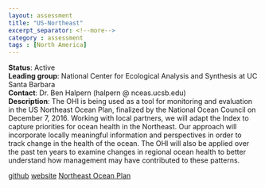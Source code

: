 ```yaml
---
layout: assessment
title: "US-Northeast" 
excerpt_separator: <!--more-->
category : assessment
tags : [North America]
---
```


**Status**: Active  
**Leading group**: National Center for Ecological Analysis and Synthesis at UC Santa Barbara  
**Contact**: Dr. Ben Halpern (halpern @ nceas.ucsb.edu)  
**Description**: The OHI is being used as a tool for monitoring and evaluation in the US Northeast Ocean Plan, finalized by the National Ocean Council on December 7, 2016. Working with local partners, we will adapt the Index to capture priorities for ocean health in the Northeast. Our approach will incorporate locally meaningful information and perspectives in order to track change in the health of the ocean. The OHI will also be applied over the past ten years to examine changes in regional ocean health to better understand how management may have contributed to these patterns.  

<a href="https://github.com/OHI-Northeast/ne-scores" target="_blank">github</a> 
<a href="http://ohi-northeast.weebly.com/" target="_blank">website</a> 
<a href="https://www.whitehouse.gov/sites/default/files/microsites/ostp/NortheastOceanPlan_October2016.pdf/" target="_blank">Northeast Ocean Plan</a> 